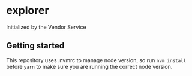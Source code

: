 # explorer

Initialized by the Vendor Service

## Getting started
This repository uses .nvmrc to manage node version, so run `nvm install` before `yarn` to make sure you are running the correct node version.
